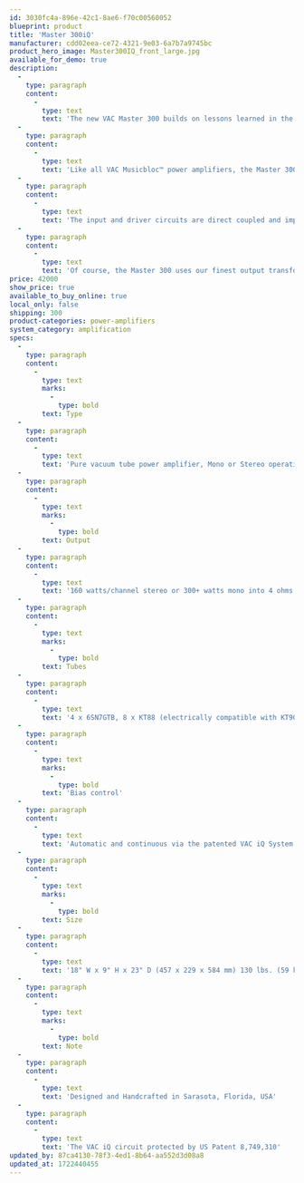 ```yaml
---
id: 3030fc4a-896e-42c1-8ae6-f70c00560052
blueprint: product
title: 'Master 300iQ'
manufacturer: cdd02eea-ce72-4321-9e03-6a7b7a9745bc
product_hero_image: Master300IQ_front_large.jpg
available_for_demo: true
description:
  -
    type: paragraph
    content:
      -
        type: text
        text: 'The new VAC Master 300 builds on lessons learned in the creation of our flagship Statement 452 amplifier. Featuring the same audio circuit topology, audio parts, hand wired audio pathways, and a similar internal layout, the Master 300 delivers the same amazing sound character with just 1.5 dB less maximum output, making it a natural choice for most high-end installations.'
  -
    type: paragraph
    content:
      -
        type: text
        text: 'Like all VAC Musicbloc™ power amplifiers, the Master 300 can be set for 160 watt/channel stereo or dedicated 300+ watt mono operation via three switches on the back panel. The active audio circuitry is fully balanced from input to output at all times; for single-ended input, balancing input transformers provide the interface to the all balanced internal circuitry.'
  -
    type: paragraph
    content:
      -
        type: text
        text: 'The input and driver circuits are direct coupled and implemented with highly linear low mu octal triodes operated in full Class A1. The output stage employs the legendary KT88 beam power kinkless tetrode, with bias optimized by VAC''s patented* iQ Intelligent Continuous Automatic Bias System for ‘plug and play'' reliability and automatic notification when a tube change is advisable.'
  -
    type: paragraph
    content:
      -
        type: text
        text: 'Of course, the Master 300 uses our finest output transformers, resistors, capacitors, connectors, and so on, but what is most important is the way in which those parts are combined and the sound that is achieved. Sound that will bring you closer to the artists and instruments then ever before. Sound that is not ‘hi-fi'' but music, a real, vivid, palpable recreation of the performers and their performances. Sound that will move your emotions, sound that will make you forget about the components and just get lost in the moment. Sound that you will want in your home.'
price: 42000
show_price: true
available_to_buy_online: true
local_only: false
shipping: 300
product-categories: power-amplifiers
system_category: amplification
specs:
  -
    type: paragraph
    content:
      -
        type: text
        marks:
          -
            type: bold
        text: Type
  -
    type: paragraph
    content:
      -
        type: text
        text: 'Pure vacuum tube power amplifier, Mono or Stereo operation, Fully balanced'
  -
    type: paragraph
    content:
      -
        type: text
        marks:
          -
            type: bold
        text: Output
  -
    type: paragraph
    content:
      -
        type: text
        text: '160 watts/channel stereo or 300+ watts mono into 4 ohms'
  -
    type: paragraph
    content:
      -
        type: text
        marks:
          -
            type: bold
        text: Tubes
  -
    type: paragraph
    content:
      -
        type: text
        text: '4 x 6SN7GTB, 8 x KT88 (electrically compatible with KT90, KT99, KT120, and KT150)'
  -
    type: paragraph
    content:
      -
        type: text
        marks:
          -
            type: bold
        text: 'Bias control'
  -
    type: paragraph
    content:
      -
        type: text
        text: 'Automatic and continuous via the patented VAC iQ System'
  -
    type: paragraph
    content:
      -
        type: text
        marks:
          -
            type: bold
        text: Size
  -
    type: paragraph
    content:
      -
        type: text
        text: '18" W x 9" H x 23" D (457 x 229 x 584 mm) 130 lbs. (59 kg)'
  -
    type: paragraph
    content:
      -
        type: text
        marks:
          -
            type: bold
        text: Note
  -
    type: paragraph
    content:
      -
        type: text
        text: 'Designed and Handcrafted in Sarasota, Florida, USA'
  -
    type: paragraph
    content:
      -
        type: text
        text: 'The VAC iQ circuit protected by US Patent 8,749,310'
updated_by: 87ca4130-78f3-4ed1-8b64-aa552d3d08a8
updated_at: 1722440455
---
```

